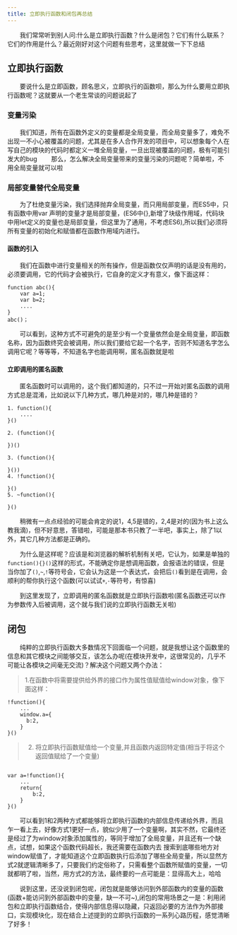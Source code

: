 ```yaml
---
title: 立即执行函数和闭包再总结
---
```

&emsp;&emsp;我们常常听到别人问:什么是立即执行函数？什么是闭包？它们有什么联系？它们的作用是什么？最近刚好对这个问题有些思考，这里就做一下下总结

## 立即执行函数

&emsp;&emsp;要说什么是立即函数，顾名思义，立即执行的函数呗，那么为什么要用立即执行函数呢？这就要从一个老生常谈的问题说起了

### 变量污染

&emsp;&emsp;我们知道，所有在函数外定义的变量都是全局变量，而全局变量多了，难免不出现一不小心被覆盖的问题，尤其是在多人合作开发的项目中，可以想象每个人在写自己的模块的代码时都定义一堆全局变量，一旦出现被覆盖的问题，极有可能引发大的bug
&emsp;&emsp;那么，怎么解决全局变量带来的变量污染的问题呢？简单啦，不用全局变量就可以啦 

### 局部变量替代全局变量

&emsp;&emsp;为了杜绝变量污染，我们选择抛弃全局变量，而只用局部变量，而ES5中，只有函数中用var 声明的变量才是局部变量，(ES6中{},新增了块级作用域，代码块中用let定义的变量也是局部变量，但这里为了通用，不考虑ES6),所以我们必须将所有变量的初始化和赋值都在函数作用域内进行。

#### 函数的引入

&emsp;&emsp;我们在函数中进行变量相关的所有操作，但是函数仅仅声明的话是没有用的，必须要调用，它的代码才会被执行，它自身的定义才有意义，像下面这样：

```
function abc(){
    var a=1;
    var b=2;
    ....
}
abc()；
```

&emsp;&emsp;可以看到，这种方式不可避免的是至少有一个变量依然会是全局变量，即函数名称，因为函数终究会被调用，所以我们要给它起一个名字，否则不知道名字怎么调用它呢？等等等，不知道名字也能调用啊，匿名函数就是啦

#### 立即调用的匿名函数

&emsp;&emsp;匿名函数时可以调用的，这个我们都知道的，只不过一开始对匿名函数的调用方式总是混淆，比如说以下几种方式，哪几种是对的，哪几种是错的？ 

```
1. function(){
    ....
}()

2. (function(){

})()

3. (function(){

}())
4. !function(){

}()
5. ~function(){

}()

```

&emsp;&emsp;稍微有一点点经验的可能会肯定的说1，4,5是错的，2,4是对的(因为书上这么教我滴)，但不好意思，答错啦，可能是那本书只教了一半吧，事实上，除了1以外，其它几种方法都是正确的。

&emsp;&emsp;为什么是这样呢？应该是和浏览器的解析机制有关吧，它认为，如果是单独的`function(){}()`这样的形式，不能确定你是想调用函数，会报语法的错误，但是当你加了`()`,`~`,`!`等符号会，它会认为这是一个表达式，会把后`()`看到是在调用，会顺利的帮你执行这个函数(可以试试`+`,`-`等符号，有惊喜)

&emsp;&emsp;到这里发现了，立即调用的匿名函数就是立即执行函数啦(匿名函数还可以作为参数传入后被调用，这个就与我们说的立即执行函数无关啦)

## 闭包

&emsp;&emsp;纯粹的立即执行函数大多数情况下回面临一个问题，就是我想让这个函数里的信息和其它模块之间能够交互，该怎么办呢(在模块开发中，这很常见的，几乎不可能让各模块之间毫无交流)？解决这个问题又两个办法：

> 1.在函数中将需要提供给外界的接口作为属性值赋值给window对象，像下面这样： 

```
!function(){
    ...
    window.a={
      b:2,
    }
}()

```

> 2. 将立即执行函数赋值给一个变量,并且函数内返回特定值(相当于将这个返回值赋给了一个变量)

```

var a=!function(){
    ...
    return{
        b:2,
    }
}()
```

&emsp;&emsp;可以看到1和2两种方式都能够将立即执行函数的内部信息传递给外界，而且乍一看上去，好像方式1更好一点，貌似少用了一个变量啊，其实不然，它最终还是经过了为window对象添加属性的，等同于增加了全局变量，并且还有一个缺点，试想，如果这个函数代码超长，我还需要在函数内去
搜索到底哪些地方对window赋值了，才能知道这个立即函数执行后添加了哪些全局变量，所以显然方式2就逻辑清晰多了，只要我们约定俗称了，只需看整个函数所赋值的变量，一切就都明了啦，当然，用方式2的方法，最终要的一点可能是：显得高大上，哈哈

&emsp;&emsp;说到这里，还没说到闭包呢，闭包就是能够访问到外部函数内的变量的函数(函数+能访问到外部函数中的变量，缺一不可~),闭包的常用场景之一是：利用闭包和立即执行函数结合，使得内部信息得以隐藏，只返回必要的方法作为外部接口，实现模块化，现在结合上述提到的立即执行函数的一系列心路历程，感觉清晰了好多！

